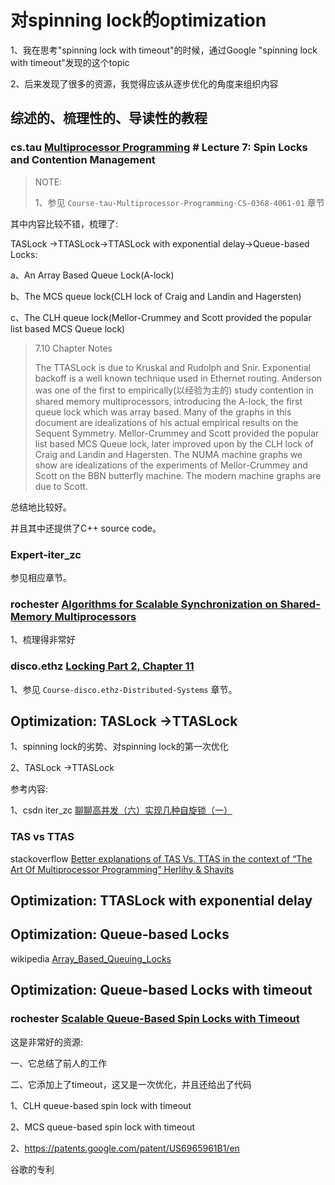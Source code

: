 # 对spinning lock的optimization

1、我在思考"spinning lock with timeout"的时候，通过Google "spinning lock with timeout"发现的这个topic

2、后来发现了很多的资源，我觉得应该从逐步优化的角度来组织内容

## 综述的、梳理性的、导读性的教程

### cs.tau [Multiprocessor Programming](http://www.cs.tau.ac.il/~shanir/multiprocessor-synch-2003/) # **Lecture 7:** Spin Locks and Contention Management 

> NOTE: 
>
> 1、参见 `Course-tau-Multiprocessor-Programming-CS-0368-4061-01` 章节

其中内容比较不错，梳理了:

TASLock ->TTASLock->TTASLock with exponential delay->Queue-based Locks:

a、An Array Based Queue Lock(A-lock)

b、The MCS queue lock(CLH lock of Craig and Landin and Hagersten)

c、The CLH queue lock(Mellor-Crummey and Scott provided the popular list based MCS Queue lock)



> 7.10 Chapter Notes
>
> The TTASLock is due to Kruskal and Rudolph and Snir. Exponential backoff is a well known technique used in Ethernet routing. Anderson was one of the first to empirically(以经验为主的) study contention in shared memory multiprocessors, introducing the A-lock, the first queue lock which was array based. Many of the graphs in this document are idealizations of his actual empirical results on the Sequent Symmetry. Mellor-Crummey and Scott provided the popular list based MCS Queue lock, later improved upon by the CLH lock of Craig and Landin and Hagersten. The NUMA machine graphs we show are idealizations of the experiments of Mellor-Crummey and Scott on the BBN butterfly machine. The modern machine graphs are due to Scott.

总结地比较好。

并且其中还提供了C++ source code。

### Expert-iter_zc

参见相应章节。

### rochester [Algorithms for Scalable Synchronization on Shared-Memory Multiprocessors](https://www.cs.rochester.edu/research/synchronization/pseudocode/ss.html)

1、梳理得非常好



### disco.ethz [Locking Part 2, Chapter 11](https://disco.ethz.ch/courses/hs15/distsys/lecture/chapter11.pdf)

1、参见 `Course-disco.ethz-Distributed-Systems` 章节。

## Optimization: TASLock ->TTASLock

1、spinning lock的劣势、对spinning lock的第一次优化

2、TASLock ->TTASLock

参考内容:

1、csdn iter_zc [聊聊高并发（六）实现几种自旋锁（一）](https://blog.csdn.net/iter_zc/article/details/40373881)

### TAS vs TTAS

stackoverflow [Better explanations of TAS Vs. TTAS in the context of “The Art Of Multiprocessor Programming” Herlihy & Shavits](https://stackoverflow.com/questions/26322991/better-explanations-of-tas-vs-ttas-in-the-context-of-the-art-of-multiprocessor)



## Optimization: TTASLock with exponential delay



## Optimization: Queue-based Locks

wikipedia [Array_Based_Queuing_Locks](https://en.wikipedia.org/wiki/Array_Based_Queuing_Locks)

## Optimization: Queue-based Locks with timeout

### rochester [Scalable Queue-Based Spin Locks with Timeout](https://www.cs.rochester.edu/research/synchronization/pseudocode/timeout.html)

这是非常好的资源:

一、它总结了前人的工作

二、它添加上了timeout，这又是一次优化，并且还给出了代码

1、CLH queue-based spin lock with timeout

2、MCS queue-based spin lock with timeout



2、https://patents.google.com/patent/US6965961B1/en

谷歌的专利


